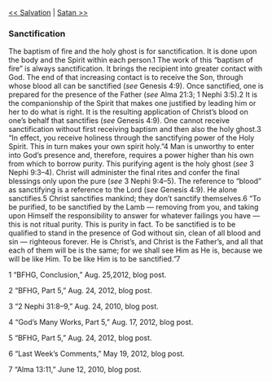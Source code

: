 [<< Salvation](Salvation)  |  [Satan >>](Satan)

### Sanctification
The baptism of fire and the holy ghost is for sanctification. It is done upon the body and the Spirit within each person.1 The work of this “baptism of fire” is always sanctification. It brings the recipient into greater contact with God. The end of that increasing contact is to receive the Son, through whose blood all can be sanctified (*see* Genesis 4:9). Once sanctified, one is prepared for the presence of the Father (*see* Alma 21:3; 1 Nephi 3:5).2 It is the companionship of the Spirit that makes one justified by leading him or her to do what is right. It is the resulting application of Christ’s blood on one’s behalf that sanctifies (*see* Genesis 4:9). One cannot receive sanctification without first receiving baptism and then also the holy ghost.3 “In effect, you receive holiness through the sanctifying power of the Holy Spirit. This in turn makes your own spirit holy.”4 Man is unworthy to enter into God’s presence and, therefore, requires a power higher than his own from which to borrow purity. This purifying agent is the holy ghost (*see* 3 Nephi 9:3–4). Christ will administer the final rites and confer the final blessings only upon the pure (*see* 3 Nephi 9:4–5). The reference to “blood” as sanctifying is a reference to the Lord (*see* Genesis 4:9). He alone sanctifies.5 Christ sanctifies mankind; they don’t sanctify themselves.6 “To be purified, to be sanctified by the Lamb — removing from you, and taking upon Himself the responsibility to answer for whatever failings you have — this is not ritual purity. This is purity in fact. To be sanctified is to be qualified to stand in the presence of God without sin, clean of all blood and sin — righteous forever. He is Christ’s, and Christ is the Father’s, and all that each of them will be is the same; for we shall see Him as He is, because we will be like Him. To be like Him is to be sanctified.”7



1 “BFHG, Conclusion,” Aug. 25,2012, blog post.


2 “BFHG, Part 5,” Aug. 24, 2012, blog post.


3 “2 Nephi 31:8–9,” Aug. 24, 2010, blog post.


4 “God’s Many Works, Part 5,” Aug. 17, 2012, blog post.


5 “BFHG, Part 5,” Aug. 24, 2012, blog post.


6 “Last Week’s Comments,” May 19, 2012, blog post.


7 “Alma 13:11,” June 12, 2010, blog post.